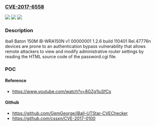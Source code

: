 ### [CVE-2017-6558](https://cve.mitre.org/cgi-bin/cvename.cgi?name=CVE-2017-6558)
![](https://img.shields.io/static/v1?label=Product&message=n%2Fa&color=blue)
![](https://img.shields.io/static/v1?label=Version&message=n%2Fa&color=blue)
![](https://img.shields.io/static/v1?label=Vulnerability&message=n%2Fa&color=brighgreen)

### Description

iball Baton 150M iB-WRA150N v1 00000001 1.2.6 build 110401 Rel.47776n devices are prone to an authentication bypass vulnerability that allows remote attackers to view and modify administrative router settings by reading the HTML source code of the password.cgi file.

### POC

#### Reference
- https://www.youtube.com/watch?v=8GZg1IuSfCs

#### Github
- https://github.com/GemGeorge/iBall-UTStar-CVEChecker
- https://github.com/cssxn/CVE-2017-0100

